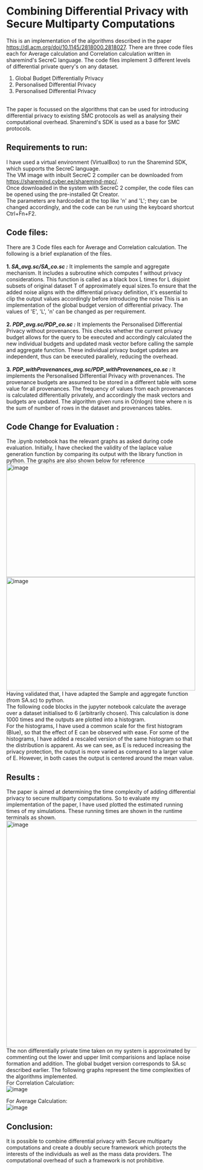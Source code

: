 # Combining Differential Privacy with Secure Multiparty Computations 
This is an implementation of the algorithms described in the paper https://dl.acm.org/doi/10.1145/2818000.2818027.
There are three code files each for Average calculation and Correlation calculation written in sharemind's SecreC language. 
The code files implement 3 different levels of differential private query's on any dataset. 
1. Global Budget Differentially Privacy 
2. Personalised Differential Privacy 
3. Personalised Differential Privacy
</br>
The paper is focussed on the algorithms that can be used for introducing differential privacy to existing SMC protocols as well as analysing their computational overhead. Sharemind's SDK is used as a base for SMC protocols.

<h2>Requirements to run:</h2>
<p>
    I have used a virtual environment (VirtualBox) to run the Sharemind SDK, which supports the SecreC language. <br>
    The VM image with inbuilt SecreC 2 compiler can be downloaded from <a href="https://sharemind.cyber.ee/sharemind-mpc/">https://sharemind.cyber.ee/sharemind-mpc/</a>. <br>
    Once downloaded in the system with SecreC 2 compiler, the code files can be opened using the pre-installed Qt Creator. <br>
    The parameters are hardcoded at the top like 'n' and 'L'; they can be changed accordingly, and the code can be run using the keyboard shortcut Ctrl+Fn+F2.
</p>
<h2>Code files:</h2>
<p>
    There are 3 Code files each for Average and Correlation calculation. The following is a brief explanation of the files. <br><br>
    <b>1. <i>SA_avg.sc/SA_co.sc :</i></b> It implements the sample and aggregate mechanism. It includes a subroutine which computes f without privacy considerations. This function is called as a black box L times for L disjoint subsets of original dataset T of approximately equal sizes.To ensure that the added noise aligns with the differential privacy definition, it's essential to clip the output values accordingly before introducing the noise This is an implementation of the global budget version of differential privacy. The values of 'E', 'L', 'n' can be changed as per requirement. </br> <br>
    <b>2. <i>PDP_avg.sc/PDP_co.sc :</i></b> It implements the Personalised Differential Privacy without provenances. This checks whether the current privacy budget allows for the query to be executed and accordingly calculated the new individual budgets and updated mask vector before calling the sample and aggregate function. These individual privacy budget updates are independent, thus can be executed parallely, reducing the overhead. <br><br>
    <b>3. <i>PDP_withProvenances_avg.sc/PDP_withProvenances_co.sc :</i></b> It implements the Personalised Differential Privacy with provenances. The provenance budgets are assumed to be stored in a different table with some value for all provenances. The frequency of values from each provenances is calculated differentially privately, and accordingly the mask vectors and budgets are updated. The algorithm given runs in O(nlogn) time where n is the sum of number of rows in the dataset and provenances tables. </br>
</p>

## Code Change for Evaluation : 
The .ipynb notebook has the relevant graphs as asked during code evaluation. 
Initially, I have checked the validity of the laplace value generation function by comparing its output with the library function in python. The graphs are also shown below for reference
<br>
<img src="https://github.com/manuka03/DiffPrivacywithSMC/assets/99576067/c913b0aa-1310-4342-97b8-4121c6bbbd7b" alt="image" width="500" height="300">
<img src="https://github.com/manuka03/DiffPrivacywithSMC/assets/99576067/340f991f-e210-4e56-a55a-63b72a9f9202" alt="image" width="500" height="300">
<br>
Having validated that, I have adapted the Sample and aggregate function (from SA.sc) to python.<br>
The following code blocks in the jupyter notebook calculate the average over a dataset initialised to 6 (arbitrarily chosen). This calculation is done 1000 times and the outputs are plotted into a histogram. <br>
For the histograms, I have used a common scale for the first histogram (Blue), so that the effect of E can be observed with ease. For some of the histograms, I have added a rescaled version of the same histogram so that the distribution is apparent.
As we can see, as E is reduced increasing the privacy protection, the output is more varied as compared to a larger value of E. However, in both cases the output is centered around the mean value. 
## Results :
The paper is aimed at determining the time complexity of adding differential privacy to secure multiparty computations. So to evaluate my implementation of the paper, I have used plotted the estimated running times of my simulations. These running times are shown in the runtime terminals as shown. 
</br>
<img src="https://github.com/manuka03/DiffPrivacywithSMC/assets/99576067/ce66ac04-228c-45cf-86c2-46813ef66223" alt="image" width="700" height="600"> </br>
The non differentially private time taken on my system is approximated by commenting out the lower and upper limit comparisions and laplace noise formation and addition. The global budget version corresponds to SA.sc described earlier. 
The following graphs represent the time complexities of the algorithms implemented. <br> 
For Correlation Calculation: <br>
![image](https://github.com/manuka03/DiffPrivacywithSMC/assets/99576067/9826958d-0014-461d-936c-ddcfa26c5ab0)

For Average Calculation: <br>
![image](https://github.com/manuka03/DiffPrivacywithSMC/assets/99576067/0e60b742-c684-4f68-b099-b7b88b9a1d46)
<br>
## Conclusion:
It is possible to combine differential privacy with Secure multiparty computations and create a doubly secure framework which protects the interests of the individuals as well as the mass data providers. The computational overhead of such a framework is not prohibitive. 
